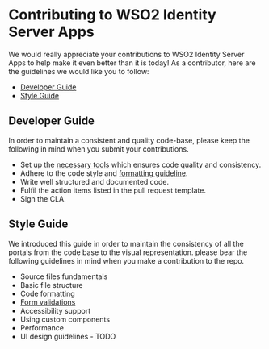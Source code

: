 # Contributing to WSO2 Identity Server Apps

We would really appreciate your contributions to WSO2 Identity Server Apps to help make it even better than it is today!
As a contributor, here are the guidelines we would like you to follow:

 - [Developer Guide](./docs/DEVELOPER.md)
 - [Style Guide](./docs/STYLE-GUIDE.md)

## Developer Guide

In order to maintain a consistent and quality code-base, please keep the following in mind when you 
submit your contributions.

* Set up the [necessary tools](./docs/DEVELOPER.md#setting-up-development-tools) which ensures code quality and consistency.
* Adhere to the code style and [formatting guideline](./docs/DEVELOPER.md#formatting).
* Write well structured and documented code.
* Fulfil the action items listed in the pull request template.
* Sign the CLA.

## Style Guide

We introduced this guide in order to maintain the consistency of all the portals from the code base 
to the visual representation. please bear the following guidelines in mind when you make a contribution 
to the repo.

- Source files fundamentals
- Basic file structure
- Code formatting
- [Form validations](./docs/STYLE-GUIDE.md#Form-Library)
- Accessibility support
- Using custom components
- Performance
- UI design guidelines - TODO

